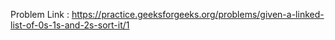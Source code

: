 Problem Link : https://practice.geeksforgeeks.org/problems/given-a-linked-list-of-0s-1s-and-2s-sort-it/1
